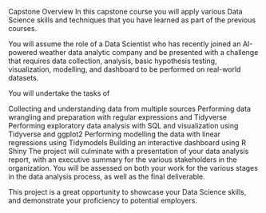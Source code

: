 
Capstone Overview
In this capstone course you will apply various Data Science skills and techniques that you have learned as part of the previous courses.

You will assume the role of a Data Scientist who has recently joined an AI-powered weather data analytic company and be presented with a challenge that requires data collection, analysis, basic hypothesis testing, visualization, modelling, and dashboard to be performed on real-world datasets.

You will undertake the tasks of

Collecting and understanding data from multiple sources
Performing data wrangling and preparation with regular expressions and Tidyverse
Performing exploratory data analysis with SQL and visualization using Tidyverse and ggplot2
Performing modelling the data with linear regressions using Tidymodels
Building an interactive dashboard using R Shiny
The project will culminate with a presentation of your data analysis report, with an executive summary for the various stakeholders in the organization. You will be assessed on both your work for the various stages in the data analysis process, as well as the final deliverable.

This project is a great opportunity to showcase your Data Science skills, and demonstrate your proficiency to potential employers.
